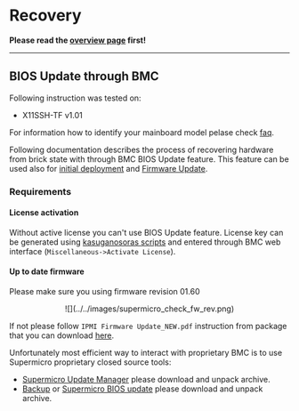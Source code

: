 # Recovery

**Please read the [overview page](../overview) first!**

---

## BIOS Update through BMC

Following instruction was tested on:

* X11SSH-TF v1.01

For information how to identify your mainboard model pelase check
[faq](../faq/#how-to-identify-my-mainboard-model).

Following documentation describes the process of recovering hardware from brick
state with through BMC BIOS Update feature. This feature can be used also for
[initial deployment](../initial-deployment) and [Firmware
Update](../firmware-update).

### Requirements

#### License activation

Without active license you can't use BIOS Update feature. License key can be
generated using [kasuganosoras
scripts](https://github.com/kasuganosoras/SuperMicro-IPMI-LicenseGenerator) and
entered through BMC web interface (`Miscellaneous->Activate License`).

#### Up to date firmware

Please make sure you using firmware revision 01.60
<center>
![](../../images/supermicro_check_fw_rev.png)
</center>

If not please follow `IPMI Firmware Update_NEW.pdf` instruction from package
that you can download
[here](https://www.supermicro.com/en/support/resources/downloadcenter/firmware/MBD-X11SSH-TF/BMC).

Unfortunately most efficient way to interact with proprietary BMC is to use
Supermicro proprietary closed source tools:

* [Supermicro Update
  Manager](https://www.supermicro.com/en/solutions/management-software/supermicro-update-manager)
   please download and unpack archive.
* [Backup](../../../dasharo-tools-suite/documentation/#bios-backup) or
  [Supermicro BIOS
  update](https://www.supermicro.com/en/support/resources/downloadcenter/firmware/MBD-X11SSH-TF/BIOS)
   please download and unpack archive.

